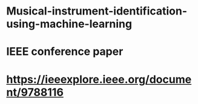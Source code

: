 # Musical-instrument-identification-using-machine-learning

# IEEE conference paper
# https://ieeexplore.ieee.org/document/9788116
